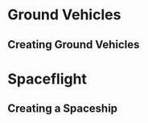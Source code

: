 <!-- $header Vehicles & Spaceships -->

# Ground Vehicles

<!-- TODO: driving rules -->

## Creating Ground Vehicles

<!-- TODO: vehicle creation rules -->

# Spaceflight

<!-- TODO: space/atmo flight rules: piloting, gunnery, sensors, etc. -->

## Creating a Spaceship

<!-- TODO: spaceship creation rules -->
